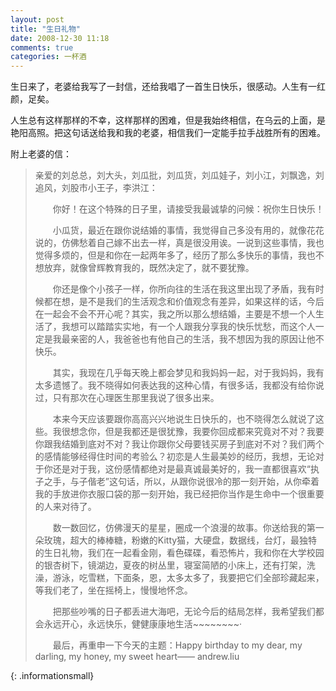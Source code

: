 ```yaml
---
layout: post
title: "生日礼物"
date: 2008-12-30 11:18
comments: true
categories: 一杯酒  
---
```


生日来了，老婆给我写了一封信，还给我唱了一首生日快乐，很感动。人生有一红颜，足矣。

人生总有这样那样的不幸，这样那样的困难，但是我始终相信，在乌云的上面，是艳阳高照。把这句话送给我和我的老婆，相信我们一定能手拉手战胜所有的困难。

<!-- more -->

附上老婆的信：

> 亲爱的刘总总，刘大头，刘瓜批，刘瓜货，刘瓜娃子，刘小江，刘飘逸，刘追风，刘股市小王子，李洪江：
> 
> <p style="text-indent:2em">你好！在这个特殊的日子里，请接受我最诚挚的问候：祝你生日快乐！</p>
> 
> <p style="text-indent:2em">小瓜货，最近在跟你说结婚的事情，我觉得自己多没有用的，就像花花说的，仿佛愁着自己嫁不出去一样，真是很没用诶。一说到这些事情，我也觉得多烦的，但是和你在一起两年多了，经历了那么多快乐的事情，我也不想放弃，就像曾辉教育我的，既然决定了，就不要犹豫。</p>
> <p style="text-indent:2em">你还是像个小孩子一样，你所向往的生活在我这里出现了矛盾，我有时候都在想，是不是我们的生活观念和价值观念有差异，如果这样的话，今后在一起会不会不开心呢？其实，我之所以那么想结婚，主要是不想一个人生活了，我想可以踏踏实实地，有一个人跟我分享我的快乐忧愁，而这个人一定是我最亲密的人，我爸爸也有他自己的生活，我不想因为我的原因让他不快乐。</p>
> <p style="text-indent:2em">其实，我现在几乎每天晚上都会梦见和我妈妈一起，对于我妈妈，我有太多遗憾了。我不晓得如何表达我的这种心情，有很多话，我都没有给你说过，只有那次在心理医生那里我说了很多出来。</p>
> <p style="text-indent:2em">本来今天应该要跟你高高兴兴地说生日快乐的，也不晓得怎么就说了这些。我很想念你，但是我都还是很犹豫，我要你回成都来究竟对不对？我要你跟我结婚到底对不对？我让你跟你父母要钱买房子到底对不对？我们两个的感情能够经得住时间的考验么？初恋是人生最美妙的经历，我想，无论对于你还是对于我，这份感情都绝对是最真诚最美好的，我一直都很喜欢“执子之手，与子偕老”这句话，所以，从跟你说很冷的那一刻开始，从你牵着我的手放进你衣服口袋的那一刻开始，我已经把你当作是生命中一个很重要的人来对待了。</p>
> <p style="text-indent:2em">数一数回忆，仿佛漫天的星星，圈成一个浪漫的故事。你送给我的第一朵玫瑰，超大的棒棒糖，粉嫩的Kitty猫，大硬盘，数据线，台灯，最独特的生日礼物，我们在一起看金刚，看色碟碟，看恐怖片，我和你在大学校园的银杏树下，镜湖边，夏夜的树丛里，寝室简陋的小床上，还有打架，洗澡，游泳，吃雪糕，下面条，恩，太多太多了，我要把它们全部珍藏起来，等我们老了，坐在摇椅上，慢慢地怀念。</p>
> <p style="text-indent:2em">把那些吵嘴的日子都丢进大海吧，无论今后的结局怎样，我希望我们都会永远开心，永远快乐，健健康康地生活~~~~~~~~·</p>
> <p style="text-indent:2em">最后，再重申一下今天的主题：Happy birthday to my dear, my darling, my honey, my sweet heart—— andrew.liu</p>
{: .informationsmall}


